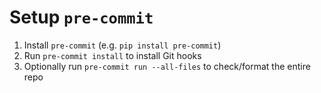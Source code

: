# Setup `pre-commit`

1. Install `pre-commit` (e.g. `pip install pre-commit`)
2. Run `pre-commit install` to install Git hooks
3. Optionally run `pre-commit run --all-files` to check/format the entire repo
